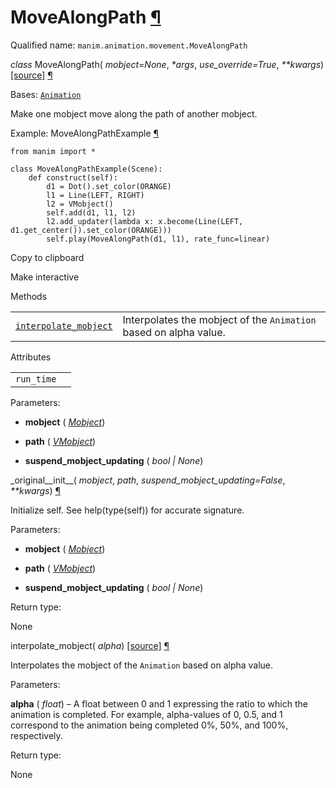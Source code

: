 # MoveAlongPath [¶](https://docs.manim.community/en/stable/reference/manim.animation.movement.MoveAlongPath.html\#movealongpath "Link to this heading")

Qualified name: `manim.animation.movement.MoveAlongPath`

_class_ MoveAlongPath( _mobject=None_, _\*args_, _use\_override=True_, _\*\*kwargs_) [\[source\]](https://docs.manim.community/en/stable/_modules/manim/animation/movement.html#MoveAlongPath) [¶](https://docs.manim.community/en/stable/reference/manim.animation.movement.MoveAlongPath.html#manim.animation.movement.MoveAlongPath "Link to this definition")

Bases: [`Animation`](https://docs.manim.community/en/stable/reference/manim.animation.animation.Animation.html#manim.animation.animation.Animation "manim.animation.animation.Animation")

Make one mobject move along the path of another mobject.

Example: MoveAlongPathExample [¶](https://docs.manim.community/en/stable/reference/manim.animation.movement.MoveAlongPath.html#movealongpathexample)

```
from manim import *

class MoveAlongPathExample(Scene):
    def construct(self):
        d1 = Dot().set_color(ORANGE)
        l1 = Line(LEFT, RIGHT)
        l2 = VMobject()
        self.add(d1, l1, l2)
        l2.add_updater(lambda x: x.become(Line(LEFT, d1.get_center()).set_color(ORANGE)))
        self.play(MoveAlongPath(d1, l1), rate_func=linear)

```

Copy to clipboard

Make interactive

Methods

|     |     |
| --- | --- |
| [`interpolate_mobject`](https://docs.manim.community/en/stable/reference/manim.animation.movement.MoveAlongPath.html#manim.animation.movement.MoveAlongPath.interpolate_mobject "manim.animation.movement.MoveAlongPath.interpolate_mobject") | Interpolates the mobject of the `Animation` based on alpha value. |

Attributes

|     |     |
| --- | --- |
| `run_time` |  |

Parameters:

- **mobject** ( [_Mobject_](https://docs.manim.community/en/stable/reference/manim.mobject.mobject.Mobject.html#manim.mobject.mobject.Mobject "manim.mobject.mobject.Mobject"))

- **path** ( [_VMobject_](https://docs.manim.community/en/stable/reference/manim.mobject.types.vectorized_mobject.VMobject.html#manim.mobject.types.vectorized_mobject.VMobject "manim.mobject.types.vectorized_mobject.VMobject"))

- **suspend\_mobject\_updating** ( _bool_ _\|_ _None_)


\_original\_\_init\_\_( _mobject_, _path_, _suspend\_mobject\_updating=False_, _\*\*kwargs_) [¶](https://docs.manim.community/en/stable/reference/manim.animation.movement.MoveAlongPath.html#manim.animation.movement.MoveAlongPath._original__init__ "Link to this definition")

Initialize self. See help(type(self)) for accurate signature.

Parameters:

- **mobject** ( [_Mobject_](https://docs.manim.community/en/stable/reference/manim.mobject.mobject.Mobject.html#manim.mobject.mobject.Mobject "manim.mobject.mobject.Mobject"))

- **path** ( [_VMobject_](https://docs.manim.community/en/stable/reference/manim.mobject.types.vectorized_mobject.VMobject.html#manim.mobject.types.vectorized_mobject.VMobject "manim.mobject.types.vectorized_mobject.VMobject"))

- **suspend\_mobject\_updating** ( _bool_ _\|_ _None_)


Return type:

None

interpolate\_mobject( _alpha_) [\[source\]](https://docs.manim.community/en/stable/_modules/manim/animation/movement.html#MoveAlongPath.interpolate_mobject) [¶](https://docs.manim.community/en/stable/reference/manim.animation.movement.MoveAlongPath.html#manim.animation.movement.MoveAlongPath.interpolate_mobject "Link to this definition")

Interpolates the mobject of the `Animation` based on alpha value.

Parameters:

**alpha** ( _float_) – A float between 0 and 1 expressing the ratio to which the animation
is completed. For example, alpha-values of 0, 0.5, and 1 correspond
to the animation being completed 0%, 50%, and 100%, respectively.

Return type:

None